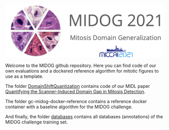 ![MIDOG logo](img/cropped-midog_at_miccai-2.png)

Welcome to the MIDOG github repository. Here you can find code of our own evaluations and a dockered reference algorithm for mitotic figures to use as a template.

The folder [DomainShiftQuantization](https://github.com/DeepPathology/MIDOG/tree/main/DomainShiftQuantification) contains code of our MIDL paper [Quantifying the Scanner-Induced Domain Gap in Mitosis Detection](https://arxiv.org/pdf/2103.16515.pdf).

The folder gc-midog-docker-reference contains a reference docker container with a baseline algorithm for the MIDOG challenge.

And finally, the folder [databases](https://github.com/DeepPathology/MIDOG/tree/main/databases) contains all databases (annotations) of the MIDOG challenge training set.
 
